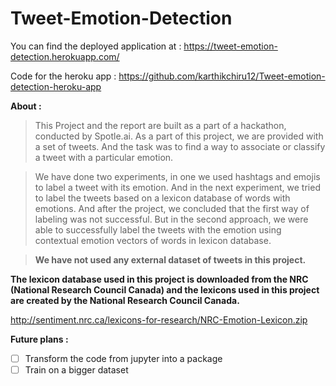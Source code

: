 # Tweet-Emotion-Detection

You can find the deployed application at : https://tweet-emotion-detection.herokuapp.com/

Code for the heroku app : https://github.com/karthikchiru12/Tweet-emotion-detection-heroku-app

**About :**


>  This Project and the report are built as a part of a hackathon, conducted by Spotle.ai. As a part of this project, we are provided with a set of tweets. And the task was to find a way to associate or classify a tweet with a particular emotion.

>  We have done two experiments, in one we used hashtags and emojis to label a tweet with its emotion. And in the next experiment, we tried to label the tweets based on a lexicon database of words with emotions. And after the project, we concluded that the first way of labeling was not successful. But in the second approach, we were able to successfully label the tweets with the emotion using contextual emotion vectors of words in lexicon database.

> **We have not used any external dataset of tweets in this project.**

**The lexicon database used in this project is downloaded from the NRC (National Research Council Canada) and
the lexicons used in this project are created by the National Research Council Canada.**

http://sentiment.nrc.ca/lexicons-for-research/NRC-Emotion-Lexicon.zip


**Future plans :**

- [ ] Transform the code from jupyter into a package
- [ ] Train on a bigger dataset
